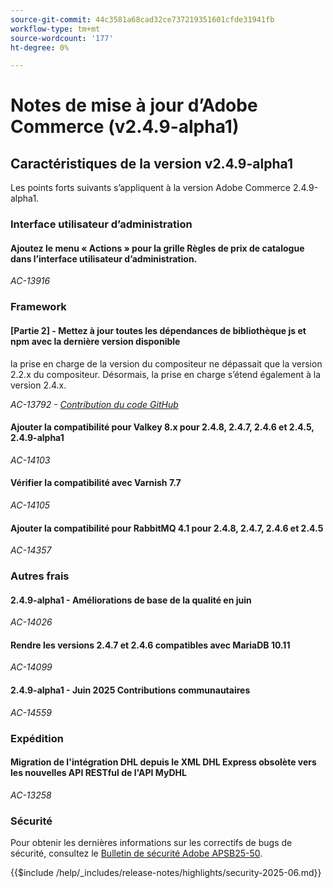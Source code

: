 ```yaml
---
source-git-commit: 44c3581a68cad32ce737219351601cfde31941fb
workflow-type: tm+mt
source-wordcount: '177'
ht-degree: 0%

---
```

# Notes de mise à jour d’Adobe Commerce (v2.4.9-alpha1)

## Caractéristiques de la version v2.4.9-alpha1

Les points forts suivants s’appliquent à la version Adobe Commerce 2.4.9-alpha1.

### Interface utilisateur d’administration

#### Ajoutez le menu « Actions » pour la grille Règles de prix de catalogue dans l’interface utilisateur d’administration.

_AC-13916_

### Framework

#### [Partie 2] - Mettez à jour toutes les dépendances de bibliothèque js et npm avec la dernière version disponible

la prise en charge de la version du compositeur ne dépassait que la version 2.2.x du compositeur. Désormais, la prise en charge s’étend également à la version 2.4.x.

_AC-13792 - [Contribution du code GitHub](https://github.com/magento/magento2/commit/19844aa0)_

#### Ajouter la compatibilité pour Valkey 8.x pour 2.4.8, 2.4.7, 2.4.6 et 2.4.5, 2.4.9-alpha1

_AC-14103_

#### Vérifier la compatibilité avec Varnish 7.7

_AC-14105_

#### Ajouter la compatibilité pour RabbitMQ 4.1 pour 2.4.8, 2.4.7, 2.4.6 et 2.4.5

_AC-14357_

### Autres frais

#### 2.4.9-alpha1 - Améliorations de base de la qualité en juin

_AC-14026_

#### Rendre les versions 2.4.7 et 2.4.6 compatibles avec MariaDB 10.11

_AC-14099_

#### 2.4.9-alpha1 - Juin 2025 Contributions communautaires

_AC-14559_

### Expédition

#### Migration de l&#39;intégration DHL depuis le XML DHL Express obsolète vers les nouvelles API RESTful de l&#39;API MyDHL

_AC-13258_

### Sécurité

Pour obtenir les dernières informations sur les correctifs de bugs de sécurité, consultez le [Bulletin de sécurité Adobe APSB25-50](https://helpx.adobe.com/security/products/magento/apsb25-50.html).

{{$include /help/_includes/release-notes/highlights/security-2025-06.md}}
